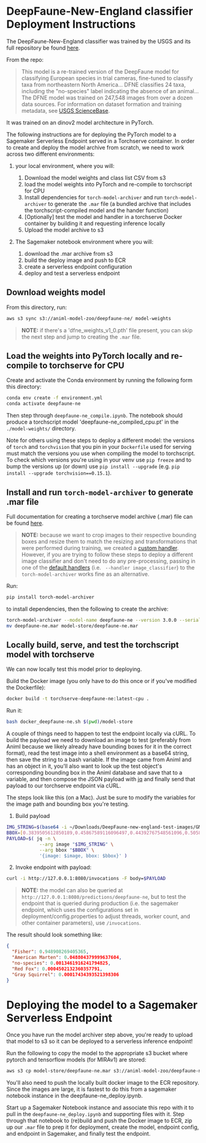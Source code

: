 # DeepFaune-New-England classifier Deployment Instructions

The DeepFaune-New-England classifier was trained by the USGS and its full repository be found [here](https://code.usgs.gov/vtcfwru/deepfaune-new-england).

From the repo:

> This model is a re-trained version of the DeepFaune model for classifying European species in trial cameras, fine-tuned to classify taxa from northeastern North America... DFNE classifies 24 taxa, including the "no-species" label indicating the absence of an animal... The DFNE model was trained on 247,548 images from over a dozen data sources. For information on dataset formation and training metadata, see [USGS ScienceBase](https://www.sciencebase.gov/catalog/item/67ae17fcd34e3f09c0e0f002).

It was trained on an dinov2 model architecture in PyTorch.

The following instructions are for deploying the PyTorch model to a Sagemaker Serverless Endpoint served in a Torchserve container. In order to create and deploy the model archive from scratch, we need to work across two different environments:

1. your local environment, where you will:

   1. Download the model weights and class list CSV from s3
   2. load the model weights into PyTorch and re-compile to torchscript for CPU
   3. Install dependencies for `torch-model-archiver` and run `torch-model-archiver` to generate the `.mar` file (a bundled archive that includes the torchscript-compiled model and the hander function)
   4. [Optionally] test the model and handler in a torchserve Docker container by building it and requesting inference locally
   5. Upload the model archive to s3

2. The Sagemaker notebook environment where you will:

   1. download the .mar archive from s3
   2. build the deploy image and push to ECR
   3. create a serverless endpoint configuration
   4. deploy and test a serverless endpoint

## Download weights model

From this directory, run:

```bash
aws s3 sync s3://animl-model-zoo/deepfaune-ne/ model-weights
```

> **NOTE:** if there's a 'dfne_weights_v1_0.pth' file present, you can skip the next step and jump to creating the `.mar` file.

## Load the weights into PyTorch locally and re-compile to torchserve for CPU

Create and activate the Conda environment by running the following form this directory:

```bash
conda env create -f environment.yml
conda activate deepfaune-ne
```

Then step through `deepfaune-ne_compile.ipynb`. The notebook should produce a torchscript model 'deepfaune-ne_compiled_cpu.pt' in the `./model-weights/` directory.

Note for others using these steps to deploy a different model: the versions of `torch` and `torchvision` that you pin in your `Dockerfile` used for serving must match the versions you use when compiling the model to torchscript. To check which versions you're using in your venv use `pip freeze` and to bump the versions up (or down) use `pip install --upgrade` (e.g. `pip install --upgrade torchvision==0.15.1`).

## Install and run `torch-model-archiver` to generate .mar file

Full documentation for creating a torchserve model archive (.mar) file can be found [here](https://github.com/pytorch/serve/tree/master/model-archiver#creating-a-model-archive).

> **NOTE:** because we want to crop images to their respective bounding boxes and resize them to match the resizing and transformations that were performed during training, we created a [custom handler](https://github.com/pytorch/serve/blob/master/docs/custom_service.md#custom-handlers). However, if you are trying to follow these steps to deploy a different image classifier and don't need to do any pre-processing, passing in one of the [default handlers](https://github.com/pytorch/serve/blob/master/docs/default_handlers.md) (i.e. ` --handler image_classifier`) to the `torch-model-archiver` works fine as an alternative.

Run:

```bash
pip install torch-model-archiver
```

to install dependencies, then the following to create the archive:

```bash
torch-model-archiver --model-name deepfaune-ne --version 3.0.0 --serialized-file model-weights/deepfaune-ne_compiled_cpu.pt --extra-files index_to_name.json --handler deepfaune-ne_handler.py
mv deepfaune-ne.mar model-store/deepfaune-ne.mar
```

## Locally build, serve, and test the torchscript model with torchserve

We can now locally test this model prior to deploying.

Build the Docker image (you only have to do this once or if you've modified the Dockerfile):

```bash
docker build -t torchserve-deepfaune-ne:latest-cpu .
```

Run it:

```bash
bash docker_deepfaune-ne.sh $(pwd)/model-store
```

A couple of things need to happen to test the endpoint locally via cURL. To build the payload we need to download an image to test (preferably from Animl because we likely already have bounding boxes for it in the correct format), read the test image into a shell environment as a base64 string, then save the string to a bash variable. If the image came from Animl and has an object in it, you'll also want to look up the test object's corresponding bounding box in the Animl database and save that to a variable, and then compose the JSON payload with [jq](https://stedolan.github.io/jq/download/) and finally send that payload to our torchserve endpoint via cURL.

The steps look like this (on a Mac). Just be sure to modify the variables for the image path and bounding box you're testing.

1. Build payload

```bash
IMG_STRING=$(base64 -i ~/Downloads/DeepFaune-new-england-test-images/GMN69_IMG_0058.JPG)
BBOX=[0.3839505612850189,0.45867589116096497,0.44392767548561096,0.5058512091636658]
PAYLOAD=$( jq -n \
            --arg image "$IMG_STRING" \
            --arg bbox "$BBOX" \
            '{image: $image, bbox: $bbox}' )
```

2. Invoke endpoint with payload:

```bash
curl -i http://127.0.0.1:8080/invocations -F body=$PAYLOAD
```

> **NOTE:** the model can also be queried at `http://127.0.0.1:8080/predictions/deepfaune-ne`, but to test the endpoint that is queried during production (i.e. the sagemaker endpoint, which uses the configurations set in deployment/config.properties to adjust threads, worker count, and other container parameters), use `/invocations`.

The result should look something like:

```json
{
  "Fisher": 0.948908269405365,
  "American Marten": 0.048804379999637604,
  "no-species": 0.0013461916241794825,
  "Red Fox": 0.0004502132360357791,
  "Gray Squirrel": 0.00017434393521398306
}
```

# Deploying the model to a Sagemaker Serverless Endpoint

Once you have run the model archiver step above, you're ready to upload that model to s3 so it can be deployed to a serverless inference endpoint!

Run the following to copy the model to the appropriate s3 bucket where pytorch and tensorflow models (for MIRAv1) are stored:

```bash
aws s3 cp model-store/deepfaune-ne.mar s3://animl-model-zoo/deepfaune-ne/
```

You'll also need to push the locally built docker image to the ECR repository. Since the images are large, it is fastest to do this from a sagemaker notebook instance in the deepfaune-ne_deploy.ipynb.

Start up a Sagemaker Notebook instance and associate this repo with it to pull in the `deepfaune-ne_deploy.ipynb` and supporting files with it. Step through that notebook to (re)build and push the Docker image to ECR, zip up our `.mar` file to prep it for deployment, create the model, endpoint config, and endpoint in Sagemaker, and finally test the endpoint.
